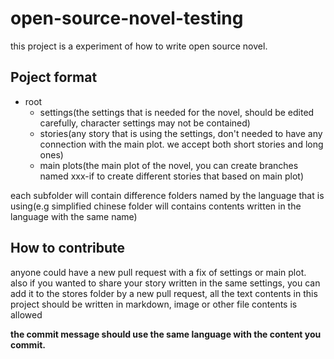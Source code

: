﻿# open-source-novel-testing
this project is a experiment of how to write open source novel.
## Poject format

 - root
	 - settings(the settings that is needed for the novel, should be edited carefully, character settings may not be contained)
	 - stories(any story that is using the settings, don't needed to have any connection with the main plot. we accept both short stories and long ones)
	 - main plots(the main plot of the novel, you can create branches named xxx-if to create different stories that based on main plot)

each subfolder will contain difference folders named by the language that is using(e.g simplified chinese folder will contains contents written in the language with the same name)
## How to contribute
anyone could have a new pull request with a fix of settings or main plot. also if you wanted to share your story written in the same settings, you can add it to the stores folder by a new pull request, all the text contents in this project should be written in markdown, image or other file contents is allowed

**the commit message should use the same language with the content you commit.**

